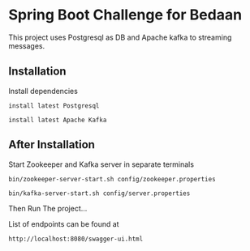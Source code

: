 Spring Boot Challenge for Bedaan 
==========
This project uses Postgresql as DB and Apache kafka to streaming messages.
    
## Installation

Install dependencies

    install latest Postgresql
    
    install latest Apache Kafka


## After Installation
Start Zookeeper and Kafka server in separate terminals 

    bin/zookeeper-server-start.sh config/zookeeper.properties

    bin/kafka-server-start.sh config/server.properties
    
Then Run The project...

List of endpoints can be found at

    http://localhost:8080/swagger-ui.html